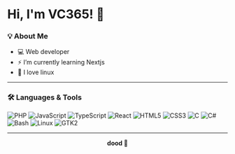 # Hi, I'm VC365! 👋

### 💡 About Me

- 💻 Web developer
- ⚡ I’m currently learning Nextjs
- 🌱 I love linux

---

### 🛠️ Languages & Tools

![PHP](https://img.shields.io/badge/-PHP-777BB4?logo=php&logoColor=white&style=flat)
![JavaScript](https://img.shields.io/badge/-JavaScript-F7DF1E?logo=javascript&logoColor=black&style=flat)
![TypeScript](https://img.shields.io/badge/-TypeScript-3178C6?logo=typescript&logoColor=white&style=flat)
![React](https://img.shields.io/badge/-React-61DAFB?logo=react&logoColor=black&style=flat)
![HTML5](https://img.shields.io/badge/-HTML5-E34F26?logo=html5&logoColor=white&style=flat)
![CSS3](https://img.shields.io/badge/-CSS3-1572B6?logo=css3&logoColor=white&style=flat)
![C](https://img.shields.io/badge/-C-00599C?logo=c&logoColor=white&style=flat)
![C#](https://img.shields.io/badge/-C%23-239120?logo=c-sharp&logoColor=white&style=flat)
![Bash](https://img.shields.io/badge/-Bash-4EAA25?logo=gnu-bash&logoColor=white&style=flat)
![Linux](https://img.shields.io/badge/-Linux-FCC624?logo=linux&logoColor=black&style=flat)
![GTK2](https://img.shields.io/badge/-GTK2-8FB1CC?logo=gtk&logoColor=white&style=flat)

---

<div align="center">
  <b> dood 🚀</b>
</div>
<meta name="google-site-verification" content="fTc6wXBw1CJE5HlxXKkVJoCNqg8n_MsYGSSBLKvPUVI" />
